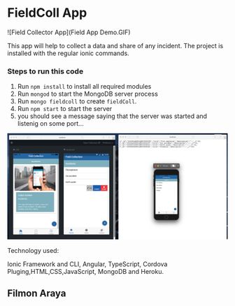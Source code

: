 # FieldColl App

![Field Collector App](Field App Demo.GIF)

This app will help to collect a data and share of any incident.
The project is installed with the regular ionic commands.

### Steps to run this code

1. Run `npm install` to install all required modules
2. Run `mongod` to start the MongoDB server process
3. Run `mongo fieldcoll` to create `fieldColl`. 
4. Run `npm start` to start the server
5. you should see a message saying that the server was started and listenig on some port...

![Image of fieldCollApp](screenshot_FieldCollApp.png)

Technology used:

Ionic Framework and CLI, Angular, TypeScript, Cordova Pluging,HTML,CSS,JavaScript, MongoDB and Heroku. 

 ## Filmon Araya
